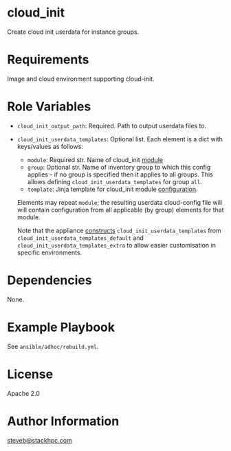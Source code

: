 # cloud_init

Create cloud init userdata for instance groups.

# Requirements
Image and cloud environment supporting cloud-init.

# Role Variables

- `cloud_init_output_path`: Required. Path to output userdata files to.
- `cloud_init_userdata_templates`: Optional list. Each element is a dict with keys/values as follows:
    - `module`: Required str. Name of cloud_init [module](https://cloudinit.readthedocs.io/en/latest/topics/modules.html)
    - `group`: Optional str. Name of inventory group to which this config applies - if no group is specified then it applies to all groups. This allows defining `cloud_init_userdata_templates` for group `all`.
    - `template`: Jinja template for cloud_init module [configuration](https://cloudinit.readthedocs.io/en/latest/topics/modules.html).

  Elements may repeat `module`; the resulting userdata cloud-config file will will contain configuration from all applicable (by group) elements for that module.
  
  Note that the appliance [constructs](../../../environments/common/inventory/group_vars/all/cloud_init.yml) `cloud_init_userdata_templates` from `cloud_init_userdata_templates_default` and `cloud_init_userdata_templates_extra` to 
  allow easier customisation in specific environments.

# Dependencies
None.

# Example Playbook
See `ansible/adhoc/rebuild.yml`.

# License
Apache 2.0

# Author Information
steveb@stackhpc.com
